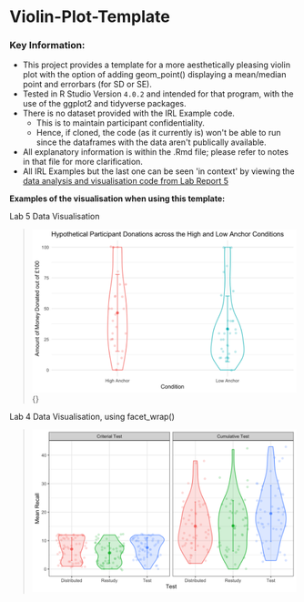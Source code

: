 # Violin-Plot-Template
### Key Information: 

* This project provides a template for a more aesthetically pleasing violin plot with the option of adding  geom_point() displaying a mean/median point and errorbars (for SD or SE). 
* Tested in R Studio Version `4.0.2` and intended for that program, with the use of the ggplot2 and tidyverse packages. 
* There is no dataset provided with the IRL Example code.
   * This is to maintain participant confidentiality. 
   * Hence, if cloned, the code (as it currently is) won't be able to run since the dataframes with the data aren't publically available. 
* All explanatory information is within the .Rmd file; please refer to notes in that file for more clarification. 
* All IRL Examples but the last one can be seen 'in context' by viewing the [data analysis and visualisation code from Lab Report 5](Lab_5_Analysis_and_Viz.Rmd)

**Examples of the visualisation when using this template:**

Lab 5 Data Visualisation

> ![](images/ViolinPlot.png){}



Lab 4 Data Visualisation, using facet_wrap()

>![](images/facet_wrap()ViolinPlot.png)







